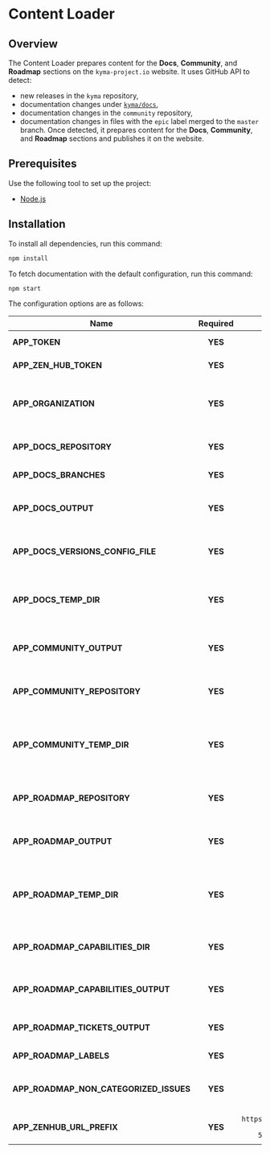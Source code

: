 # Content Loader

## Overview

The Content Loader prepares content for the **Docs**, **Community**, and **Roadmap** sections on the `kyma-project.io` website. It uses GitHub API to detect:

- new releases in the `kyma` repository,
- documentation changes under [`kyma/docs`](https://github.com/kyma-project/kyma/tree/master/docs),
- documentation changes in the `community` repository,
- documentation changes in files with the `epic` label
merged to the `master` branch. Once detected, it prepares content for the **Docs**, **Community**, and **Roadmap** sections and publishes it on the website.

## Prerequisites

Use the following tool to set up the project:

- [Node.js](https://nodejs.org/en/)

## Installation

To install all dependencies, run this command:

``` bash
npm install
```

To fetch documentation with the default configuration, run this command:

``` bash
npm start
```

The configuration options are as follows:

| Name                                    | Required | Default value            | Description                                                           |
| ----------------------------------------| :------: | :----------------------: | --------------------------------------------------------------------- |
| **APP_TOKEN**                           | **YES**  | `null`                   | GitHub API OAuth token                                            |
| **APP_ZEN_HUB_TOKEN**                   | **YES**  | `null`                   | ZenHub API OAuth token                                            |
| **APP_ORGANIZATION**                    | **YES**  | `kyma-project`           | GitHub organization that owns a given repository                  |
| **APP_DOCS_REPOSITORY**                 | **YES**  | `kyma`                   | Repository with documentation                                     |
| **APP_DOCS_BRANCHES**                   | **YES**  | `["master"]`             | Branches with documentation                                       |
| **APP_DOCS_OUTPUT**                     | **YES**  | `docs`                   | Path for storing the documentation results                        |
| **APP_DOCS_VERSIONS_CONFIG_FILE**       | **YES**  | `versions.json`          | Path to the website documentation configuration                   |
| **APP_DOCS_TEMP_DIR**                   | **YES**  | `tempDocsDir`            | Path for storing temporary data for documentation                 |
| **APP_COMMUNITY_OUTPUT**                | **YES**  | `community`              | Path for storing the community content results                    |
| **APP_COMMUNITY_REPOSITORY**            | **YES**  | `community`              | Repository with the community content                             |
| **APP_COMMUNITY_TEMP_DIR**              | **YES**  | `tempCommunityDir`       | Path for storing temporary data for the community content             |
| **APP_ROADMAP_REPOSITORY**              | **YES**  | `community`              | Repository with capabilities descriptions                         |
| **APP_ROADMAP_OUTPUT**                  | **YES**  | `roadmap`                | Path for storing the roadmap content results                      |
| **APP_ROADMAP_TEMP_DIR**                | **YES**  | `tempRoadmapDir`         | Path for storing temporary data for the roadmap content               |
| **APP_ROADMAP_CAPABILITIES_DIR**        | **YES**  | `capabilities`           | Capabilities location in the `community` repository                 |
| **APP_ROADMAP_CAPABILITIES_OUTPUT**     | **YES**  | `roadmap/capabilities`   | Path for storing the capabilities results                         |
| **APP_ROADMAP_TICKETS_OUTPUT**          | **YES**  | `roadmap/tickets.json`   | Path for storing the tickets results                              |
| **APP_ROADMAP_LABELS**                  | **YES**  | `["Epic"]`               | Labels for tickets                                                |
| **APP_ROADMAP_NON_CATEGORIZED_ISSUES**  | **YES**  | `Future`                 | Release name for non-categorized issues                           |
| **APP_ZENHUB_URL_PREFIX**               | **YES**  | `https://app.zenhub.com/workspaces/kyma---all-repositories-5b6d5985084045741e744dea/issues` | Prefix to a ZenHub issue URL |
